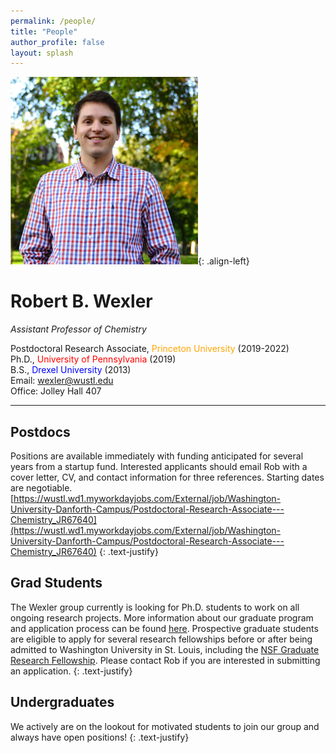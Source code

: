 ```yaml
---
permalink: /people/
title: "People"
author_profile: false
layout: splash
---
```


![image-left](/assets/images/bio-photo.png){: .align-left}

# Robert B. Wexler  
*Assistant Professor of Chemistry*

Postdoctoral Research Associate, <span style="color: orange;">Princeton University</span> (2019-2022)  
Ph.D., <span style="color: red;">University of Pennsylvania</span> (2019)  
B.S., <span style="color: blue;">Drexel University</span> (2013)  
Email: <wexler@wustl.edu>  
Office: Jolley Hall 407  

***

## Postdocs

Positions are available immediately with funding anticipated for several years 
from a startup fund. Interested applicants should email Rob with a cover letter, 
CV, and contact information for three references. Starting dates are negotiable.
[https://wustl.wd1.myworkdayjobs.com/External/job/Washington-University-Danforth-Campus/Postdoctoral-Research-Associate---Chemistry_JR67640](https://wustl.wd1.myworkdayjobs.com/External/job/Washington-University-Danforth-Campus/Postdoctoral-Research-Associate---Chemistry_JR67640)
{: .text-justify}

## Grad Students

The Wexler group currently is looking for Ph.D. students to work on all ongoing 
research projects. More information about our graduate program and application 
process can be found [here](https://chemistry.wustl.edu/graduate). Prospective 
graduate students are eligible to apply for several research fellowships before 
or after being admitted to Washington University in St. Louis, including the 
[NSF Graduate Research Fellowship](https://www.nsfgrfp.org/). Please contact Rob 
if you are interested in submitting an application.
{: .text-justify}

## Undergraduates

We actively are on the lookout for motivated students to join our group and 
always have open positions!
{: .text-justify}